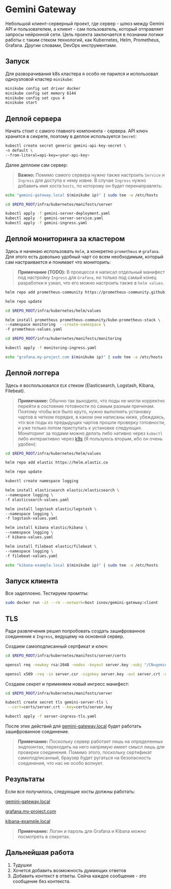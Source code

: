# Gemini Gateway

Небольшой клиент-серверный проект, где сервер - шлюз между Gemini API и пользователем, а клиент - сам пользователь, который отправляет запросы нейронной сети.
Цель проекта заключается в познании логики работы с таким стеком технологий, как Kubernetes, Helm, Prometheus, Grafana. Другии словами, DevOps инструментами.

## Запуск

Для разворачивания k8s кластера я особо не парился и использовал одноузловой кластер `minikube`:

```bash
minikube config set driver docker
minikube config set memory 6144
minikube config set cpus 4
minikube start
```

## Деплой сервера

Начать стоит с самого главного компонента - сервера. API ключ хранится в секрете, поэтому в деплое используется `Secret`:

```bash
kubectl create secret generic gemini-api-key-secret \
-n default \
--from-literal=api-key=<your-api-key>
```

Далее деплоим сам сервер:
> **Важно:** Помимо самого сервера нужно также настроить `Service` и `Ingress` для доступа к нему извне. В случае `Ingress` нужно добавить имя хоста `hosts`, по которому он будет перенаправлять: 

```bash
echo "gemini-gateway.local $(minikube ip)" | sudo tee -a /etc/hosts

cd $REPO_ROOT/infra/kubernetes/manifests/server

kubectl apply -f gemini-server-deployment.yaml
kubectl apply -f gemini-server-service.yaml
kubectl apply -f gemini-ingress.yaml
```

## Деплой мониторинга за кластером

Здесь я начинаю использовать `Helm`, а конкретно `prometheus` и `grafana`. Для этого есть довольно удобный чарт со всем необходимым, который сам настраивается и понимает что мониторить:

>**Примечание (TODO):** В проецессе я написал отдельный манифест под настройку `Ingress` для `Grafana`, но только под самый конец разработки я узнал, что его можно настроить также в `helm values`.

```bash
helm repo add prometheus-community https://prometheus-community.github.io/helm-charts

helm repo update

cd $REPO_ROOT/infra/kubernetes/helm/values

helm install prometheus prometheus-community/kube-prometheus-stack \
--namespace monitoring  --create-namespace \
-f prometheus-values.yaml 

cd $REPO_ROOT/infra/kubernetes/manifests/monitoring

kubectl apply -f monitoring-ingress.yaml

echo "grafana.my-project.com $(minikube ip)" | sudo tee -a /etc/hosts
```

## Деплой логгера

Здесь я воспользовался `ELK` стеком (Elasticsearch, Logstash, Kibana, Filebeat).

> **Примечание:** Обычно так выходило, что поды не могли корректно перейти в состояние готовности по самым разным причинам. Поэтому чтобы все было круто, нужно выполнять установку чартов в четком порядке, в каком они написаны ниже, убеждаясь, что все поды из предыдущих чартов прошли проверку готовности, и уже только потом приступать к установке следующих. Мониторинг за подами можно делать либо нативно через `kubectl` либо интерактивно через [k9s](https://k9scli.io/topics/install/) (Я пользуюсь вторым, ибо он очень удобен):

```bash
cd $REPO_ROOT/infra/kubernetes/helm/values

helm repo add elastic https://helm.elastic.co

helm repo update

kubectl create namespace logging

helm install elasticsearch elastic/elasticsearch \
--namespace logging \
-f elasticsearch-values.yaml

helm install logstash elastic/logstash \
--namespace logging \
-f logstash-values.yaml

helm install kibana elastic/kibana \
--namespace logging \
-f kibana-values.yaml

helm install filebeat elastic/filebeat \
--namespace logging \
-f filebeat-values.yaml

echo "kibana-example.local $(minikube ip)" | sudo tee -a /etc/hosts
```

## Запуск клиента

Все задеплоено. Тестируем промпты:

```bash
sudo docker run -it --rm --network=host isnov/gemini-gateway:client
```

## TLS

Ради развлечения решил попробовать создать зашифрованное соединение к `Ingress`, ведущему на основной сервер.

Создаем самоподписанный сертфикат и ключ:

```bash
cd $REPO_ROOT/infra/kubernetes/manifests/server/certs

openssl req -newkey rsa:2048 -nodes -keyout server.key -subj "/CN=gemini-gateway.local" -out server.csr

openssl x509 -req -in server.csr -signkey server.key -out server.crt -days 365 -extfile san.cnf -extensions v3_req  
```

Создаем секрет и применяем новый ингресс манифест:

```bash
cd $REPO_ROOT/infra/kubernetes/manifests/server

kubectl create secret tls gemini-server-tls \
 --cert=certs/server.crt --key=certs/server.key                                                              

kubectl apply -f server-ingress-tls.yaml 
```

После этих действий для [gemini-gateway.local](https://gemini-gateway.local) будет работать зашифрованное соединение.

> **Примечание:** Поскольку сервер работает лишь на определенных эндпоинтах, переходить на него напрямую имеет смысл лишь для проверки соединения. Помимо этого, поскольку сертификат самоподписанный, браузер будет ругаться на безопасность соединения, что нас не особо волнует.

## Результаты

Если все получилось, следующие хосты должны работать:

[gemini-gateway.local](http://gemini-gateway.local)

[grafana.my-project.com](http://grafana.my-project.com)

[kibana-example.local](http://kibana-example.local)

> **Примечание:** Логин и пароль для Grafana и Kibana можно посмотреть в секретах.



## Дальнейшая работа

1. Тудушки
2. Хочется добавить возможность думающих ответов
3. Добавить контекст в ответы. Сейча каждое сообщение - это сообщение без контекста.
